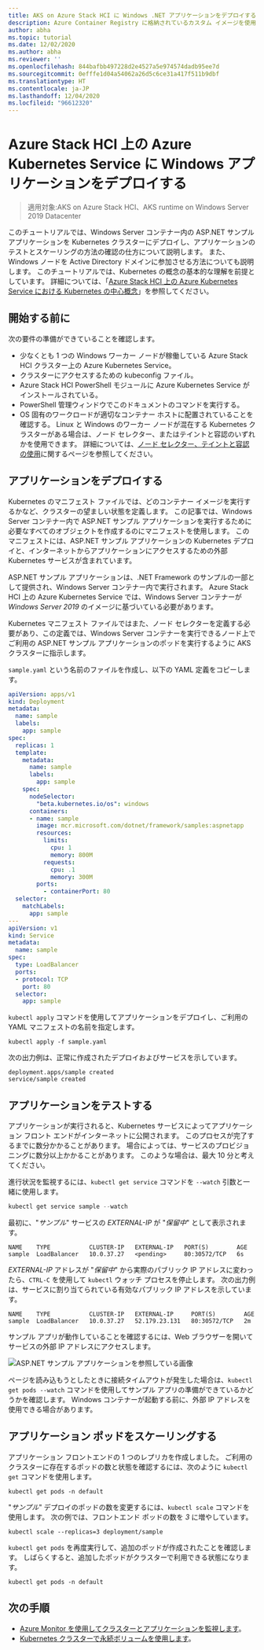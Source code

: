 ```yaml
---
title: AKS on Azure Stack HCI に Windows .NET アプリケーションをデプロイする
description: Azure Container Registry に格納されているカスタム イメージを使用して、Windows .NET アプリケーションをクラスターにデプロイする方法について説明します。
author: abha
ms.topic: tutorial
ms.date: 12/02/2020
ms.author: abha
ms.reviewer: ''
ms.openlocfilehash: 844bafbb497228d2e4527a5e974574dadb95ee7d
ms.sourcegitcommit: 0efffe1d04a54062a26d5c6ce31a417f511b9dbf
ms.translationtype: HT
ms.contentlocale: ja-JP
ms.lasthandoff: 12/04/2020
ms.locfileid: "96612320"
---
```

# <a name="deploy-windows-applications-in-azure-kubernetes-service-on-azure-stack-hci"></a>Azure Stack HCI 上の Azure Kubernetes Service に Windows アプリケーションをデプロイする

> 適用対象:AKS on Azure Stack HCI、AKS runtime on Windows Server 2019 Datacenter

このチュートリアルでは、Windows Server コンテナー内の ASP.NET サンプル アプリケーションを Kubernetes クラスターにデプロイし、アプリケーションのテストとスケーリングの方法の確認の仕方について説明します。 また、Windows ノードを Active Directory ドメインに参加させる方法についても説明します。
このチュートリアルでは、Kubernetes の概念の基本的な理解を前提としています。 詳細については、「[Azure Stack HCI 上の Azure Kubernetes Service における Kubernetes の中心概念](kubernetes-concepts.md)」を参照してください。

## <a name="before-you-begin"></a>開始する前に

次の要件の準備ができていることを確認します。

* 少なくとも 1 つの Windows ワーカー ノードが稼働している Azure Stack HCI クラスター上の Azure Kubernetes Service。 
* クラスターにアクセスするための kubeconfig ファイル。
* Azure Stack HCI PowerShell モジュールに Azure Kubernetes Service がインストールされている。
* PowerShell 管理ウィンドウでこのドキュメントのコマンドを実行する。
* OS 固有のワークロードが適切なコンテナー ホストに配置されていることを確認する。 Linux と Windows のワーカー ノードが混在する Kubernetes クラスターがある場合は、ノード セレクター、またはテイントと容認のいずれかを使用できます。 詳細については、[ノード セレクター、テイントと容認の使用](adapt-apps-mixed-os-clusters.md)に関するページを参照してください。

## <a name="deploy-the-application"></a>アプリケーションをデプロイする

Kubernetes のマニフェスト ファイルでは、どのコンテナー イメージを実行するかなど、クラスターの望ましい状態を定義します。 この記事では、Windows Server コンテナー内で ASP.NET サンプル アプリケーションを実行するために必要なすべてのオブジェクトを作成するのにマニフェストを使用します。 このマニフェストには、ASP.NET サンプル アプリケーションの Kubernetes デプロイと、インターネットからアプリケーションにアクセスするための外部 Kubernetes サービスが含まれています。

ASP.NET サンプル アプリケーションは、.NET Framework のサンプルの一部として提供され、Windows Server コンテナー内で実行されます。 Azure Stack HCI 上の Azure Kubernetes Service では、Windows Server コンテナーが *Windows Server 2019* のイメージに基づいている必要があります。 

Kubernetes マニフェスト ファイルではまた、ノード セレクターを定義する必要があり、この定義では、Windows Server コンテナーを実行できるノード上でご利用の ASP.NET サンプル アプリケーションのポッドを実行するように AKS クラスターに指示します。

`sample.yaml` という名前のファイルを作成し、以下の YAML 定義をコピーします。 

```yaml
apiVersion: apps/v1
kind: Deployment
metadata:
  name: sample
  labels:
    app: sample
spec:
  replicas: 1
  template:
    metadata:
      name: sample
      labels:
        app: sample
    spec:
      nodeSelector:
        "beta.kubernetes.io/os": windows
      containers:
      - name: sample
        image: mcr.microsoft.com/dotnet/framework/samples:aspnetapp
        resources:
          limits:
            cpu: 1
            memory: 800M
          requests:
            cpu: .1
            memory: 300M
        ports:
          - containerPort: 80
  selector:
    matchLabels:
      app: sample
---
apiVersion: v1
kind: Service
metadata:
  name: sample
spec:
  type: LoadBalancer
  ports:
  - protocol: TCP
    port: 80
  selector:
    app: sample
```

`kubectl apply` コマンドを使用してアプリケーションをデプロイし、ご利用の YAML マニフェストの名前を指定します。

```console
kubectl apply -f sample.yaml
```

次の出力例は、正常に作成されたデプロイおよびサービスを示しています。

```output
deployment.apps/sample created
service/sample created
```

## <a name="test-the-application"></a>アプリケーションをテストする

アプリケーションが実行されると、Kubernetes サービスによってアプリケーション フロント エンドがインターネットに公開されます。 このプロセスが完了するまでに数分かかることがあります。 場合によっては、サービスのプロビジョニングに数分以上かかることがあります。 このような場合は、最大 10 分と考えてください。

進行状況を監視するには、`kubectl get service` コマンドを `--watch` 引数と一緒に使用します。

```PowerShell
kubectl get service sample --watch
```

最初に、"*サンプル*" サービスの *EXTERNAL-IP* が "*保留中*" として表示されます。

```output
NAME    TYPE           CLUSTER-IP   EXTERNAL-IP   PORT(S)        AGE
sample  LoadBalancer   10.0.37.27   <pending>     80:30572/TCP   6s
```

*EXTERNAL-IP* アドレスが "*保留中*" から実際のパブリック IP アドレスに変わったら、`CTRL-C` を使用して `kubectl` ウォッチ プロセスを停止します。 次の出力例は、サービスに割り当てられている有効なパブリック IP アドレスを示しています。

```output
NAME    TYPE           CLUSTER-IP   EXTERNAL-IP     PORT(S)        AGE
sample  LoadBalancer   10.0.37.27   52.179.23.131   80:30572/TCP   2m
```

サンプル アプリが動作していることを確認するには、Web ブラウザーを開いてサービスの外部 IP アドレスにアクセスします。

![ASP.NET サンプル アプリケーションを参照している画像](media/deploy-windows-application/asp-net-sample-app.png)

ページを読み込もうとしたときに接続タイムアウトが発生した場合は、`kubectl get pods --watch` コマンドを使用してサンプル アプリの準備ができているかどうかを確認します。 Windows コンテナーが起動する前に、外部 IP アドレスを使用できる場合があります。

## <a name="scale-application-pods"></a>アプリケーション ポッドをスケーリングする

アプリケーション フロントエンドの 1 つのレプリカを作成しました。 ご利用のクラスターに存在するポッドの数と状態を確認するには、次のように `kubectl get` コマンドを使用します。

```console
kubectl get pods -n default
```

"*サンプル*" デプロイのポッドの数を変更するには、`kubectl scale` コマンドを使用します。 次の例では、フロントエンド ポッドの数を *3* に増やしています。

```console
kubectl scale --replicas=3 deployment/sample
```

`kubectl get pods` を再度実行して、追加のポッドが作成されたことを確認します。 しばらくすると、追加したポッドがクラスターで利用できる状態になります。

```console
kubectl get pods -n default
```

## <a name="next-steps"></a>次の手順

* [Azure Monitor を使用してクラスターとアプリケーションを監視します](/azure/azure-monitor/insights/container-insights-enable-arc-enabled-clusters)。
* [Kubernetes クラスターで永続ボリュームを使用します](persistent-volume.md)。
